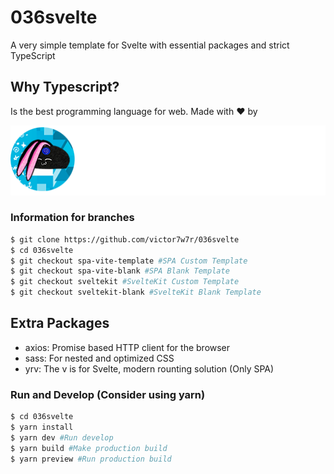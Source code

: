 # 036svelte

A very simple template for Svelte with essential packages and strict TypeScript

## Why Typescript?

Is the best programming language for web. Made with ❤️ by

![Alt text](/src/assets/brandwhite.png?raw=true "Title")

### Information for branches

``` bash
$ git clone https://github.com/victor7w7r/036svelte
$ cd 036svelte
$ git checkout spa-vite-template #SPA Custom Template
$ git checkout spa-vite-blank #SPA Blank Template
$ git checkout sveltekit #SvelteKit Custom Template
$ git checkout sveltekit-blank #SvelteKit Blank Template
```

## Extra Packages

- axios: Promise based HTTP client for the browser
- sass: For nested and optimized CSS
- yrv: The v is for Svelte, modern rounting solution (Only SPA)

### Run and Develop (Consider using yarn)

``` bash
$ cd 036svelte
$ yarn install
$ yarn dev #Run develop
$ yarn build #Make production build
$ yarn preview #Run production build
```

